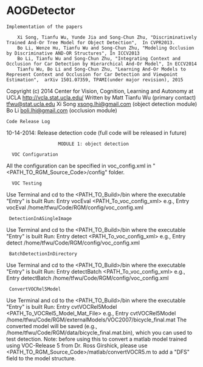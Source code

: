 # AOGDetector
    Implementation of the papers

        Xi Song, Tianfu Wu, Yunde Jia and Song-Chun Zhu, "Discriminatively Trained And-Or Tree Model for Object Detection",  In CVPR2013.        
        Bo Li, Wenze Hu, Tianfu Wu and Song-Chun Zhu, "Modeling Occlusion by Discriminative AND-OR Structures", In ICCV2013        
        Bo Li, Tianfu Wu and Song-Chun Zhu, "Integrating Context and Occlusion for Car Detection by Hierarchical And-Or Model", In ECCV2014
        Tianfu Wu, Bo Li and Song-Chun Zhu, "Learning And-Or Models to Represent Context and Occlusion for Car Detection and Viewpoint Estimation",  arXiv 1501.07359, TPAMI(under major revision), 2015

Copyright (c) 2014 Center for Vision, Cognition, Learning and Autonomy at UCLA <http://vcla.stat.ucla.edu/>
        Written by Matt Tianfu Wu (primary contact) <tfwu@stat.ucla.edu> 
        Xi Song                          <xsong.lhi@gmail.com> (object detection module)                       
        Bo Li                            <boli.lhi@gmail.com>  (occlusion module)                     


    Code Release Log

10-14-2014: Release detection code  (full code will be released in future)                    


                       MODULE 1: object detection 

      VOC Configuration
  All the configuration can be specified in voc_config.xml in "<PATH_TO_RGM_Source_Code>/config" folder.

      VOC Testing
  Use Terminal and cd to the <PATH_TO_Build>/bin where the executable "Entry" is built
  Run:   Entry vocEval <PATH_To_voc_config_xml>
  e.g.,  Entry vocEval /home/tfwu/Code/RGM/config/voc_config.xml

     DetectionInASingleImage
  Use Terminal and cd to the <PATH_TO_Build>/bin where the executable "Entry" is built
  Run:   Entry detect <PATH_To_voc_config_xml> 
  e.g.,  Entry detect /home/tfwu/Code/RGM/config/voc_config.xml

     BatchDetectionInDirectory
  Use Terminal and cd to the <PATH_TO_Build>/bin where the executable "Entry" is built
  Run:   Entry detectBatch <PATH_To_voc_config_xml> 
  e.g.,  Entry detectBatch /home/tfwu/Code/RGM/config/voc_config.xml  

     ConvertVOCRel5Model
  Use Terminal and cd to the <PATH_TO_Build>/bin where the executable "Entry" is built
  Run:   Entry cvtVOCRel5Model <PATH_To_VOCRel5_Model_Mat_File> 
  e.g.,  Entry cvtVOCRel5Model /home/tfwu/Code/RGM/externalModels/VOC2007/bicycle_final.mat
  The converted model will be saved (e.g., /home/tfwu/Code/RGM/data/bicycle_final.mat.bin),
  which you can used to test detection.
  Note: before using this to convert a matlab model trained using VOC-Release 5 from Dr. Ross Girshick, 
        please use <PATH_TO_RGM_Source_Code>/matlab/convertVOCR5.m to add a "DFS" field to the model structure.
